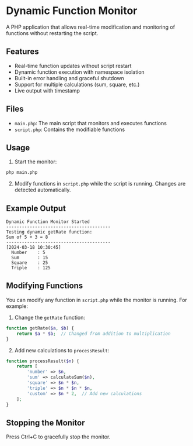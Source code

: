 # Dynamic Function Monitor

A PHP application that allows real-time modification and monitoring of functions without restarting the script.

## Features

- Real-time function updates without script restart
- Dynamic function execution with namespace isolation
- Built-in error handling and graceful shutdown
- Support for multiple calculations (sum, square, etc.)
- Live output with timestamp

## Files

- `main.php`: The main script that monitors and executes functions
- `script.php`: Contains the modifiable functions

## Usage

1. Start the monitor:
```bash
php main.php
```

2. Modify functions in `script.php` while the script is running. Changes are detected automatically.

## Example Output

```
Dynamic Function Monitor Started
----------------------------------------
Testing dynamic getRate function:
Sum of 5 + 3 = 8
----------------------------------------
[2024-03-18 10:30:45]
  Number    : 5
  Sum       : 15
  Square    : 25
  Triple    : 125
```

## Modifying Functions

You can modify any function in `script.php` while the monitor is running. For example:

1. Change the `getRate` function:
```php
function getRate($a, $b) {
    return $a * $b;  // Changed from addition to multiplication
}
```

2. Add new calculations to `processResult`:
```php
function processResult($n) {
    return [
        'number' => $n,
        'sum' => calculateSum($n),
        'square' => $n * $n,
        'triple' => $n * $n * $n,
        'custom' => $n * 2,  // Add new calculations
    ];
}
```

## Stopping the Monitor

Press Ctrl+C to gracefully stop the monitor. 